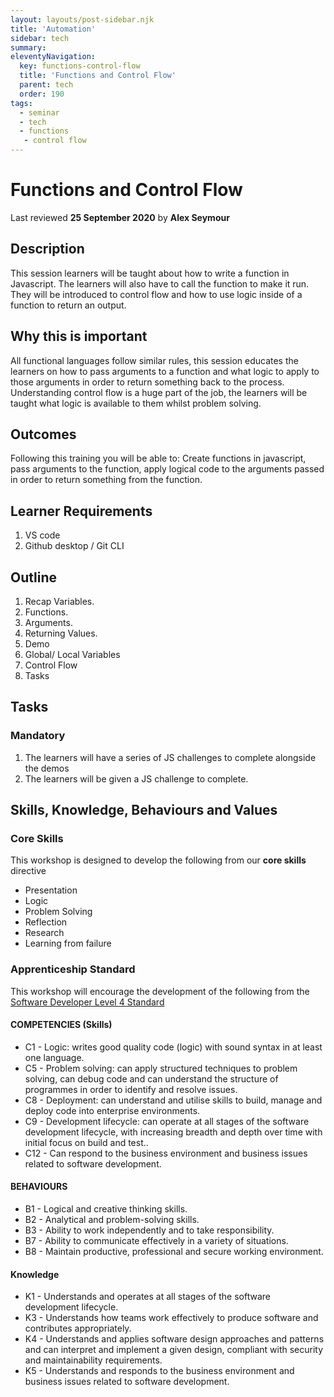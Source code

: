 ```yaml
---
layout: layouts/post-sidebar.njk
title: 'Automation'
sidebar: tech
summary: 
eleventyNavigation:
  key: functions-control-flow
  title: 'Functions and Control Flow'
  parent: tech
  order: 190
tags:
  - seminar
  - tech
  - functions
   - control flow
---
```


# Functions and Control Flow
Last reviewed **25 September 2020** by **Alex Seymour**

## Description
This session learners will be taught about how to write a function in Javascript. The learners will also have to call the function to make it run. They will be introduced to control flow and how to use logic inside of a function to return an output.

## **Why this is important**

All functional languages follow similar rules, this session educates the learners on how to pass arguments to a function and what logic to apply to those arguments in order to return something back to the process. Understanding control flow is a huge part of the job, the learners will be taught what logic is available to them whilst problem solving.

## **Outcomes**

Following this training you will be able to: Create functions in javascript, pass arguments to the function, apply logical code to the arguments passed in order to return something from the function.

## **Learner Requirements**

1. VS code
1. Github desktop / Git CLI

## **Outline**

1. Recap Variables.
2. Functions.
3. Arguments.
4. Returning Values.
5. Demo
6. Global/ Local Variables
7. Control Flow
8. Tasks

## **Tasks**

### **Mandatory**

1. The learners will have a series of JS challenges to complete alongside the demos
2. The learners will be given a JS challenge to complete.


## Skills, Knowledge, Behaviours and Values


### Core Skills

This workshop is designed to develop the following from our **core skills** directive

* Presentation
* Logic
* Problem Solving
* Reflection
* Research
* Learning from failure


### Apprenticeship Standard

This workshop will encourage the development of the following from the [Software Developer Level 4 Standard](https://www.instituteforapprenticeships.org/apprenticeship-standards/software-developer/)

#### COMPETENCIES (Skills)
 * C1  - Logic: writes good quality code (logic) with sound syntax in at least one language.
 * C5 - Problem solving: can apply structured techniques to problem solving, can debug code and can understand the structure of programmes in order to identify and resolve issues.
 * C8 - Deployment: can understand and utilise skills to build, manage and deploy code into enterprise environments.
 * C9 - Development lifecycle: can operate at all stages of the software development lifecycle, with increasing breadth and depth over time with initial focus on build and test..
 * C12 - Can respond to the business environment and business issues related to software development.


#### BEHAVIOURS 
 * B1  - Logical and creative thinking skills.
 * B2  - Analytical and problem-solving skills.
 * B3  - Ability to work independently and to take responsibility.
 * B7  - Ability to communicate effectively in a variety of situations.
 * B8  - Maintain productive, professional and secure working environment.

#### Knowledge
 * K1 - Understands and operates at all stages of the software development lifecycle.
 * K3 - Understands how teams work effectively to produce software and contributes appropriately.
 * K4 - Understands and applies software design approaches and patterns and can interpret and implement a given design, compliant with security and maintainability requirements.
 * K5 - Understands and responds to the business environment and business issues related to software development.


